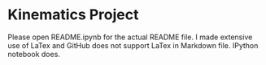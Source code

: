 # Kinematics Project

Please open README.ipynb for the actual README file. I made extensive use of LaTex and GitHub does not support LaTex in Markdown file. IPython notebook does.
